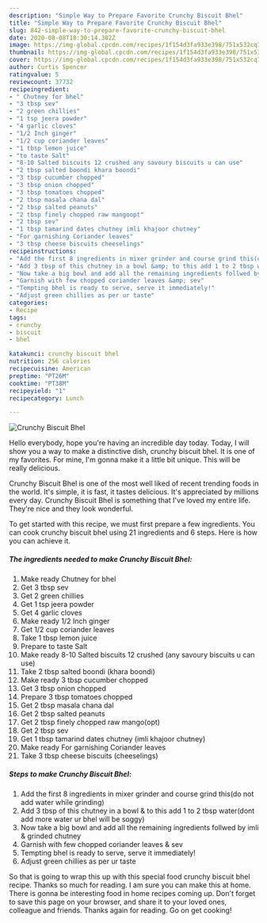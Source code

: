 ```yaml
---
description: "Simple Way to Prepare Favorite Crunchy Biscuit Bhel"
title: "Simple Way to Prepare Favorite Crunchy Biscuit Bhel"
slug: 842-simple-way-to-prepare-favorite-crunchy-biscuit-bhel
date: 2020-08-08T18:30:14.302Z
image: https://img-global.cpcdn.com/recipes/1f154d3fa933e398/751x532cq70/crunchy-biscuit-bhel-recipe-main-photo.jpg
thumbnail: https://img-global.cpcdn.com/recipes/1f154d3fa933e398/751x532cq70/crunchy-biscuit-bhel-recipe-main-photo.jpg
cover: https://img-global.cpcdn.com/recipes/1f154d3fa933e398/751x532cq70/crunchy-biscuit-bhel-recipe-main-photo.jpg
author: Curtis Spencer
ratingvalue: 5
reviewcount: 37732
recipeingredient:
- " Chutney for bhel"
- "3 tbsp sev"
- "2 green chillies"
- "1 tsp jeera powder"
- "4 garlic cloves"
- "1/2 Inch ginger"
- "1/2 cup coriander leaves"
- "1 tbsp lemon juice"
- "to taste Salt"
- "8-10 Salted biscuits 12 crushed any savoury biscuits u can use"
- "2 tbsp salted boondi khara boondi"
- "3 tbsp cucumber chopped"
- "3 tbsp onion chopped"
- "3 tbsp tomatoes chopped"
- "2 tbsp masala chana dal"
- "2 tbsp salted peanuts"
- "2 tbsp finely chopped raw mangoopt"
- "2 tbsp sev"
- "1 tbsp tamarind dates chutney imli khajoor chutney"
- "For garnishing Coriander leaves"
- "3 tbsp cheese biscuits cheeselings"
recipeinstructions:
- "Add the first 8 ingredients in mixer grinder and course grind this(do not add water while grinding)"
- "Add 3 tbsp of this chutney in a bowl &amp; to this add 1 to 2 tbsp water(dont add more water ur bhel will be soggy)"
- "Now take a big bowl and add all the remaining ingredients follwed by imli &amp; grinded chutney"
- "Garnish with few chopped coriander leaves &amp; sev"
- "Tempting bhel is ready to serve, serve it immediately!"
- "Adjust green chillies as per ur taste"
categories:
- Recipe
tags:
- crunchy
- biscuit
- bhel

katakunci: crunchy biscuit bhel 
nutrition: 256 calories
recipecuisine: American
preptime: "PT26M"
cooktime: "PT38M"
recipeyield: "1"
recipecategory: Lunch

---
```



![Crunchy Biscuit Bhel](https://img-global.cpcdn.com/recipes/1f154d3fa933e398/751x532cq70/crunchy-biscuit-bhel-recipe-main-photo.jpg)

Hello everybody, hope you're having an incredible day today. Today, I will show you a way to make a distinctive dish, crunchy biscuit bhel. It is one of my favorites. For mine, I'm gonna make it a little bit unique. This will be really delicious.

Crunchy Biscuit Bhel is one of the most well liked of recent trending foods in the world. It's simple, it is fast, it tastes delicious. It's appreciated by millions every day. Crunchy Biscuit Bhel is something that I've loved my entire life. They're nice and they look wonderful.




To get started with this recipe, we must first prepare a few ingredients. You can cook crunchy biscuit bhel using 21 ingredients and 6 steps. Here is how you can achieve it.

<!--inarticleads1-->

##### The ingredients needed to make Crunchy Biscuit Bhel:

1. Make ready  Chutney for bhel
1. Get 3 tbsp sev
1. Get 2 green chillies
1. Get 1 tsp jeera powder
1. Get 4 garlic cloves
1. Make ready 1/2 Inch ginger
1. Get 1/2 cup coriander leaves
1. Take 1 tbsp lemon juice
1. Prepare to taste Salt
1. Make ready 8-10 Salted biscuits 12 crushed (any savoury biscuits u can use)
1. Take 2 tbsp salted boondi (khara boondi)
1. Make ready 3 tbsp cucumber chopped
1. Get 3 tbsp onion chopped
1. Prepare 3 tbsp tomatoes chopped
1. Get 2 tbsp masala chana dal
1. Get 2 tbsp salted peanuts
1. Get 2 tbsp finely chopped raw mango(opt)
1. Get 2 tbsp sev
1. Get 1 tbsp tamarind dates chutney (imli khajoor chutney)
1. Make ready For garnishing Coriander leaves
1. Take 3 tbsp cheese biscuits (cheeselings)




<!--inarticleads2-->

##### Steps to make Crunchy Biscuit Bhel:

1. Add the first 8 ingredients in mixer grinder and course grind this(do not add water while grinding)
1. Add 3 tbsp of this chutney in a bowl &amp; to this add 1 to 2 tbsp water(dont add more water ur bhel will be soggy)
1. Now take a big bowl and add all the remaining ingredients follwed by imli &amp; grinded chutney
1. Garnish with few chopped coriander leaves &amp; sev
1. Tempting bhel is ready to serve, serve it immediately!
1. Adjust green chillies as per ur taste




So that is going to wrap this up with this special food crunchy biscuit bhel recipe. Thanks so much for reading. I am sure you can make this at home. There is gonna be interesting food in home recipes coming up. Don't forget to save this page on your browser, and share it to your loved ones, colleague and friends. Thanks again for reading. Go on get cooking!
